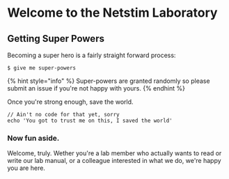 # Welcome to the Netstim Laboratory

## Getting Super Powers

Becoming a super hero is a fairly straight forward process:

```
$ give me super-powers
```

{% hint style="info" %}
&#x20;Super-powers are granted randomly so please submit an issue if you're not happy with yours.
{% endhint %}

Once you're strong enough, save the world.

```
// Ain't no code for that yet, sorry
echo 'You got to trust me on this, I saved the world'
```

### Now fun aside.

Welcome, truly. Wether you're a lab member who actually wants to read or write our lab manual, or a colleague interested in what we do, we're happy you are here.
